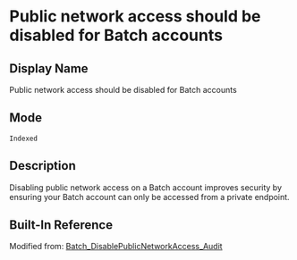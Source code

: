 # Public network access should be disabled for Batch accounts

## Display Name

Public network access should be disabled for Batch accounts

## Mode

`Indexed`

## Description

Disabling public network access on a Batch account improves security by ensuring your Batch account can only be accessed from a private endpoint.

## Built-In Reference

Modified from: [Batch_DisablePublicNetworkAccess_Audit](https://github.com/Azure/azure-policy/blob/master/built-in-policies/policyDefinitions/Batch/Batch_DisablePublicNetworkAccess_Audit.json)
